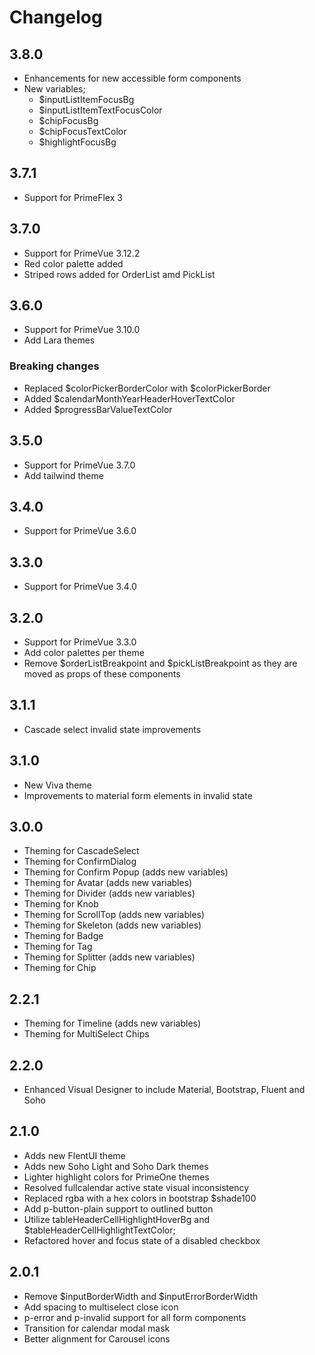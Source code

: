 # Changelog

## 3.8.0
- Enhancements for new accessible form components
- New variables;
    - $inputListItemFocusBg
    - $inputListItemTextFocusColor
    - $chipFocusBg
    - $chipFocusTextColor
    - $highlightFocusBg

## 3.7.1
- Support for PrimeFlex 3

## 3.7.0
- Support for PrimeVue 3.12.2
- Red color palette added
- Striped rows added for OrderList amd PickList

## 3.6.0
- Support for PrimeVue 3.10.0
- Add Lara themes

### Breaking changes
- Replaced $colorPickerBorderColor with $colorPickerBorder
- Added $calendarMonthYearHeaderHoverTextColor
- Added $progressBarValueTextColor

## 3.5.0
- Support for PrimeVue 3.7.0
- Add tailwind theme

## 3.4.0
- Support for PrimeVue 3.6.0

## 3.3.0
- Support for PrimeVue 3.4.0

## 3.2.0
- Support for PrimeVue 3.3.0
- Add color palettes per theme
- Remove $orderListBreakpoint and $pickListBreakpoint as they are moved as props of these components

## 3.1.1
- Cascade select invalid state improvements

## 3.1.0
- New Viva theme
- Improvements to material form elements in invalid state

## 3.0.0

- Theming for CascadeSelect
- Theming for ConfirmDialog
- Theming for Confirm Popup (adds new variables)
- Theming for Avatar (adds new variables)
- Theming for Divider (adds new variables)
- Theming for Knob
- Theming for ScrollTop (adds new variables)
- Theming for Skeleton (adds new variables)
- Theming for Badge
- Theming for Tag
- Theming for Splitter (adds new variables)
- Theming for Chip

## 2.2.1

- Theming for Timeline (adds new variables)
- Theming for MultiSelect Chips

## 2.2.0

- Enhanced Visual Designer to include Material, Bootstrap, Fluent and Soho

## 2.1.0

- Adds new FlentUI theme
- Adds new Soho Light and Soho Dark themes
- Lighter highlight colors for PrimeOne themes
- Resolved fullcalendar active state visual inconsistency
- Replaced rgba with a hex colors in bootstrap $shade100
- Add p-button-plain support to outlined button
- Utilize tableHeaderCellHighlightHoverBg and  $tableHeaderCellHighlightTextColor;
- Refactored hover and focus state of a disabled checkbox

## 2.0.1

- Remove $inputBorderWidth and $inputErrorBorderWidth
- Add spacing to multiselect close icon
- p-error and p-invalid support for all form components
- Transition for calendar modal mask
- Better alignment for Carousel icons
